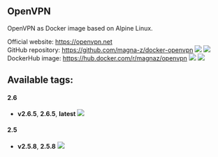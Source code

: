 OpenVPN
---

OpenVPN as Docker image based on Alpine Linux.

Official website: <https://openvpn.net>  
GitHub repository: <https://github.com/magna-z/docker-openvpn> ![](https://img.shields.io/github/stars/magna-z/docker-openvpn) ![](https://img.shields.io/github/forks/magna-z/docker-openvpn)  
DockerHub image: <https://hub.docker.com/r/magnaz/openvpn> ![](https://img.shields.io/docker/stars/magnaz/openvpn) ![](https://img.shields.io/docker/pulls/magnaz/openvpn)

## Available tags:
#### 2.6
- **v2.6.5**, **2.6.5**, **latest** ![](https://img.shields.io/docker/image-size/magnaz/openvpn/v2.6.5)
#### 2.5
- **v2.5.8**, **2.5.8** ![](https://img.shields.io/docker/image-size/magnaz/openvpn/v2.5.8)
